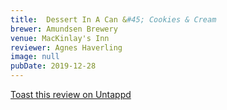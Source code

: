 ```yaml
---
title:  Dessert In A Can &#45; Cookies & Cream
brewer: Amundsen Brewery
venue: MacKinlay's Inn
reviewer: Agnes Haverling
image: null
pubDate: 2019-12-28
---
```



[Toast this review on Untappd](https://untappd.com/user/StoutEmpire/checkin/848039325)
